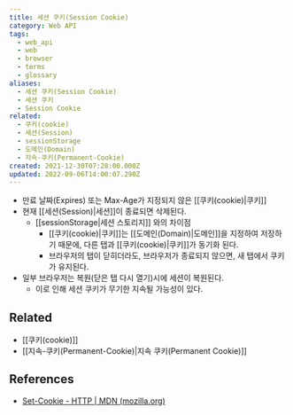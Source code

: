 ```yaml
---
title: 세션 쿠키(Session Cookie)
category: Web API
tags:
  - web_api
  - web
  - browser
  - terms
  - glossary
aliases:
  - 세션 쿠키(Session Cookie)
  - 세션 쿠키
  - Session Cookie
related:
  - 쿠키(cookie)
  - 세션(Session)
  - sessionStorage
  - 도메인(Domain)
  - 지속-쿠키(Permanent-Cookie)
created: 2021-12-30T07:28:00.000Z
updated: 2022-09-06T14:00:07.290Z
---
```


- 만료 날짜(Expires) 또는 Max-Age가 지정되지 않은 [[쿠키(cookie)|쿠키]]
- 현재 [[세션(Session)|세션]]이 종료되면 삭제된다.
  - [[sessionStorage|세션 스토리지]] 와의 차이점
    - [[쿠키(cookie)|쿠키]]는 [[도메인(Domain)|도메인]]을 지정하여 저장하기 때문에, 다른 탭과 [[쿠키(cookie)|쿠키]]가 동기화 된다.
    - 브라우저의 탭이 닫히더라도, 브라우저가 종료되지 않으면, 새 탭에서 쿠키가 유지된다.
- 일부 브라우저는 복원(닫은 탭 다시 열기)시에 세션이 복원된다.
  - 이로 인해 세션 쿠키가 무기한 지속될 가능성이 있다.

## Related

- [[쿠키(cookie)]]
- [[지속-쿠키(Permanent-Cookie)|지속 쿠키(Permanent Cookie)]]

## References

- [Set-Cookie - HTTP | MDN (mozilla.org)](https://developer.mozilla.org/ko/docs/Web/HTTP/Headers/Set-Cookie#%EB%94%94%EB%A0%89%ED%8B%B0%EB%B8%8C)
